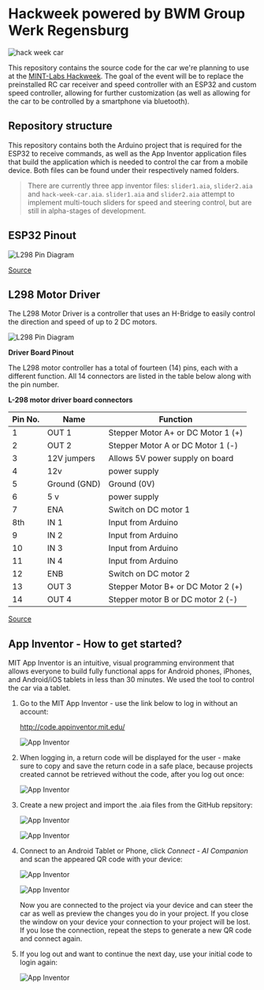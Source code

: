 # Hackweek powered by BWM Group Werk Regensburg

![hack week car](/img/hack-week-car.jpg)

This repository contains the source code for the car we're planning to use at the [MINT-Labs Hackweek][event]. The goal of the event will be to replace the preinstalled RC car receiver and speed controller with an ESP32 and custom speed controller, allowing for further customization (as well as allowing for the car to be controlled by a smartphone via bluetooth).

## Repository structure

This repository contains both the Arduino project that is required for the ESP32 to receive commands, as well as the App Inventor application files that build the application which is needed to control the car from a mobile device. Both files can be found under their respectively named folders.

> There are currently three app inventor files: `slider1.aia`, `slider2.aia` and `hack-week-car.aia`. `slider1.aia` and `slider2.aia` attempt to implement multi-touch sliders for speed and steering control, but are still in alpha-stages of development.

[event]: https://www.mint-labs-regensburg.de/course/10059/hack-week-sponsored-by-bmw.html

## ESP32 Pinout

![L298 Pin Diagram](/img/ESP32-pinout-mapping.png)

[Source](https://microcontrollerslab.com/esp32-pinout-use-gpio-pins/)

## L298 Motor Driver

The L298 Motor Driver is a controller that uses an H-Bridge to easily control the direction and speed of up to 2 DC motors.

![L298 Pin Diagram](/img/l298_modul_pinout.jpg)

**Driver Board Pinout**

The L298 motor controller has a total of fourteen (14) pins, each with a different function. All 14 connectors are listed in the table below along with the pin number.

**L-298 motor driver board connectors**

| Pin No.  | Name | Function |
| ------------- | ------------- | ------------- |
| 1	| OUT 1	| Stepper Motor A+ or DC Motor 1 (+) |
| 2	| OUT 2	| Stepper Motor A or DC Motor 1 (-) |
| 3	| 12V jumpers	| Allows 5V power supply on board |
| 4	| 12v	| power supply |
| 5	| Ground (GND)	| Ground (0V) |
| 6	| 5 v	| power supply |
| 7	| ENA	| Switch on DC motor 1 |
| 8th	| IN 1	| Input from Arduino |
| 9	| IN 2	| Input from Arduino |
| 10	| IN 3	| Input from Arduino |
| 11	| IN 4	| Input from Arduino |
| 12	| ENB	| Switch on DC motor 2 |
| 13	| OUT 3	| Stepper Motor B+ or DC Motor 2 (+) |
| 14	| OUT 4	| Stepper motor B or DC motor 2 (-) |

[Source](https://www.e-hack.de/l298-dualer-vollbruckentreiber-funktion-schaltung/)

## App Inventor - How to get started?

MIT App Inventor is an intuitive, visual programming environment that allows everyone to build fully functional apps for Android phones, iPhones, and Android/iOS tablets in less than 30 minutes. We used the tool to control the car via a tablet. 

1. Go to the MIT App Inventor - use the link below to log in without an account: 

    http://code.appinventor.mit.edu/

    ![App Inventor](/img/AppInventor-0.png)


2. When logging in, a return code will be displayed for the user - make sure to copy and save the return code in a safe place, because projects created cannot be retrieved without the code, after you log out once:

    ![App Inventor](/img/AppInventor-1.png)


3. Create a new project and import the .aia files from the GitHub repsitory:

    ![App Inventor](/img/AppInventor-2.png)

    ![App Inventor](/img/AppInventor-3.png)

4. Connect to an Android Tablet or Phone, click *Connect - AI Companion* and scan the appeared QR code with your device:

    ![App Inventor](/img/AppInventor-4.png)

    ![App Inventor](/img/AppInventor-5.png)

    Now you are connected to the project via your device and can steer the car as well as preview the changes you do in your project. If you close the window on your device your connection to your project will be lost. If you lose the connection, repeat the steps to generate a new QR code and connect again.

5. If you log out and want to continue the next day, use your initial code to login again:

    ![App Inventor](/img/AppInventor-6.png)





